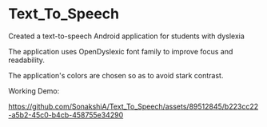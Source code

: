 # Text_To_Speech
Created a text-to-speech Android application for students with dyslexia

The application uses OpenDyslexic font family to improve focus and readability.

The application's colors are chosen so as to avoid stark contrast.

Working Demo:

https://github.com/SonakshiA/Text_To_Speech/assets/89512845/b223cc22-a5b2-45c0-b4cb-458755e34290

